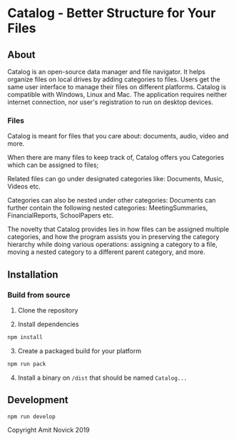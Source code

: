 # Catalog - Better Structure for Your Files
## About

Catalog is an open-source data manager and file navigator. It helps organize files on local drives by adding categories to files. Users get the same user interface to manage their files on different platforms. Catalog is compatible with Windows, Linux and Mac. The application requires neither internet connection, nor user's registration to run on desktop devices.

### Files

Catalog is meant for files that you care about: documents, audio, video and more.

When there are many files to keep track of, Catalog offers you Categories which can be assigned to files;

Related files can go under designated categories like: Documents, Music, Videos etc.

Categories can also be nested under other categories: Documents can further contain the following nested categories: MeetingSummaries, FinancialReports, SchoolPapers etc.

The novelty that Catalog provides lies in how files can be assigned multiple categories, and how the program assists you in preserving the category hierarchy while doing various operations: assigning a category to a file, moving a nested category to a different parent category, and more.

## Installation
### Build from source
1. Clone the repository

2. Install dependencies
```bash
npm install
```

3. Create a packaged build for your platform
```bash
npm run pack
```

4. Install a binary on `/dist` that should be named `Catalog...`

## Development

```bash
npm run develop
```

Copyright Amit Novick 2019